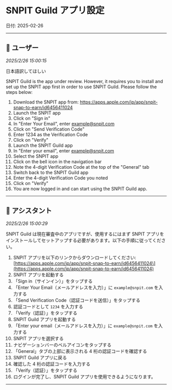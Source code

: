 # SNPIT Guild アプリ設定

日付: 2025-02-26

---

## 👤 ユーザー
*2025/2/26 15:00:15*

日本語訳してほしい

SNPIT Guild is the app under review. However, it requires you to install and set up the SNPIT app first in order to use SNPIT Guild. Please follow the steps below:

1. Download the SNPIT app from: https://apps.apple.com/jp/app/snpit-snap-to-earn/id6456411024
2. Launch the SNPIT app
3. Click on "Sign in"
4. In "Enter Your Email", enter example@snpit.com
5. Click on "Send Verification Code"
6. Enter 1234 as the Verification Code
7. Click on "Verify"
8. Launch the SNPIT Guild app
9. In "Enter your email", enter example@snpit.com
10. Select the SNPIT app
11. Click on the bell icon in the navigation bar
12. Note the 4-digit Verification Code at the top of the "General" tab
13. Switch back to the SNPIT Guild app
14. Enter the 4-digit Verification Code you noted
15. Click on "Verify"
16. You are now logged in and can start using the SNPIT Guild app.

---

## 🤖 アシスタント
*2025/2/26 15:00:29*

SNPIT Guild は現在審査中のアプリですが、使用するにはまず SNPIT アプリをインストールしてセットアップする必要があります。以下の手順に従ってください。

1. SNPIT アプリを以下のリンクからダウンロードしてください:  
   \[https://apps.apple.com/jp/app/snpit-snap-to-earn/id6456411024\](https://apps.apple.com/jp/app/snpit-snap-to-earn/id6456411024)  
2. SNPIT アプリを起動する  
3. 「Sign in（サインイン）」をタップする  
4. 「Enter Your Email（メールアドレスを入力）」に `example@snpit.com` を入力する  
5. 「Send Verification Code（認証コードを送信）」をタップする  
6. 認証コードとして `1234` を入力する  
7. 「Verify（認証）」をタップする  
8. SNPIT Guild アプリを起動する  
9. 「Enter your email（メールアドレスを入力）」に `example@snpit.com` を入力する  
10. SNPIT アプリを選択する  
11. ナビゲーションバーのベルアイコンをタップする  
12. 「General」タブの上部に表示される 4 桁の認証コードを確認する  
13. SNPIT Guild アプリに戻る  
14. 確認した 4 桁の認証コードを入力する  
15. 「Verify（認証）」をタップする  
16. ログインが完了し、SNPIT Guild アプリを使用できるようになります。

---

